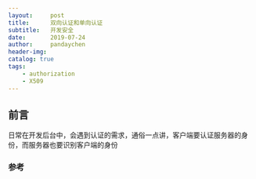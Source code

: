 ```yaml
---
layout:     post
title:      双向认证和单向认证
subtitle:   开发安全
date:       2019-07-24
author:     pandaychen
header-img: 
catalog: true
tags:
    - authorization
    - X509
---
```


## 前言

日常在开发后台中，会遇到认证的需求，通俗一点讲，客户端要认证服务器的身份，而服务器也要识别客户端的身份

### 参考



